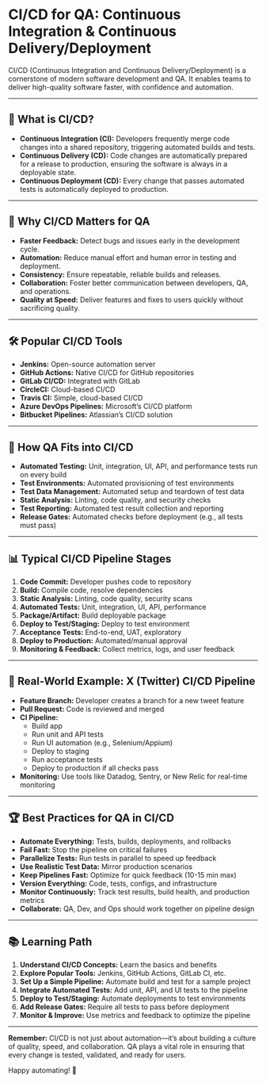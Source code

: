 # CI/CD for QA: Continuous Integration & Continuous Delivery/Deployment

CI/CD (Continuous Integration and Continuous Delivery/Deployment) is a cornerstone of modern software development and QA. It enables teams to deliver high-quality software faster, with confidence and automation.

---

## 🎯 What is CI/CD?

- **Continuous Integration (CI):** Developers frequently merge code changes into a shared repository, triggering automated builds and tests.
- **Continuous Delivery (CD):** Code changes are automatically prepared for a release to production, ensuring the software is always in a deployable state.
- **Continuous Deployment (CD):** Every change that passes automated tests is automatically deployed to production.

---

## 🚀 Why CI/CD Matters for QA
- **Faster Feedback:** Detect bugs and issues early in the development cycle.
- **Automation:** Reduce manual effort and human error in testing and deployment.
- **Consistency:** Ensure repeatable, reliable builds and releases.
- **Collaboration:** Foster better communication between developers, QA, and operations.
- **Quality at Speed:** Deliver features and fixes to users quickly without sacrificing quality.

---

## 🛠️ Popular CI/CD Tools
- **Jenkins:** Open-source automation server
- **GitHub Actions:** Native CI/CD for GitHub repositories
- **GitLab CI/CD:** Integrated with GitLab
- **CircleCI:** Cloud-based CI/CD
- **Travis CI:** Simple, cloud-based CI/CD
- **Azure DevOps Pipelines:** Microsoft’s CI/CD platform
- **Bitbucket Pipelines:** Atlassian’s CI/CD solution

---

## 🧪 How QA Fits into CI/CD
- **Automated Testing:** Unit, integration, UI, API, and performance tests run on every build
- **Test Environments:** Automated provisioning of test environments
- **Test Data Management:** Automated setup and teardown of test data
- **Static Analysis:** Linting, code quality, and security checks
- **Test Reporting:** Automated test result collection and reporting
- **Release Gates:** Automated checks before deployment (e.g., all tests must pass)

---

## 📊 Typical CI/CD Pipeline Stages
1. **Code Commit:** Developer pushes code to repository
2. **Build:** Compile code, resolve dependencies
3. **Static Analysis:** Linting, code quality, security scans
4. **Automated Tests:** Unit, integration, UI, API, performance
5. **Package/Artifact:** Build deployable package
6. **Deploy to Test/Staging:** Deploy to test environment
7. **Acceptance Tests:** End-to-end, UAT, exploratory
8. **Deploy to Production:** Automated/manual approval
9. **Monitoring & Feedback:** Collect metrics, logs, and user feedback

---

## 📱 Real-World Example: X (Twitter) CI/CD Pipeline
- **Feature Branch:** Developer creates a branch for a new tweet feature
- **Pull Request:** Code is reviewed and merged
- **CI Pipeline:**
    - Build app
    - Run unit and API tests
    - Run UI automation (e.g., Selenium/Appium)
    - Deploy to staging
    - Run acceptance tests
    - Deploy to production if all checks pass
- **Monitoring:** Use tools like Datadog, Sentry, or New Relic for real-time monitoring

---

## 🏆 Best Practices for QA in CI/CD
- **Automate Everything:** Tests, builds, deployments, and rollbacks
- **Fail Fast:** Stop the pipeline on critical failures
- **Parallelize Tests:** Run tests in parallel to speed up feedback
- **Use Realistic Test Data:** Mirror production scenarios
- **Keep Pipelines Fast:** Optimize for quick feedback (10-15 min max)
- **Version Everything:** Code, tests, configs, and infrastructure
- **Monitor Continuously:** Track test results, build health, and production metrics
- **Collaborate:** QA, Dev, and Ops should work together on pipeline design

---

## 📚 Learning Path
1. **Understand CI/CD Concepts:** Learn the basics and benefits
2. **Explore Popular Tools:** Jenkins, GitHub Actions, GitLab CI, etc.
3. **Set Up a Simple Pipeline:** Automate build and test for a sample project
4. **Integrate Automated Tests:** Add unit, API, and UI tests to the pipeline
5. **Deploy to Test/Staging:** Automate deployments to test environments
6. **Add Release Gates:** Require all tests to pass before deployment
7. **Monitor & Improve:** Use metrics and feedback to optimize the pipeline

---

**Remember:** CI/CD is not just about automation—it’s about building a culture of quality, speed, and collaboration. QA plays a vital role in ensuring that every change is tested, validated, and ready for users.

Happy automating! 🚦
